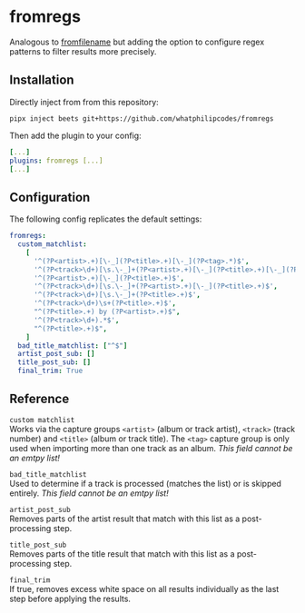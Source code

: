 # fromregs

Analogous to [fromfilename](https://github.com/beetbox/beets/blob/master/beetsplug/fromfilename.py) but adding the option to configure regex patterns to filter results more precisely.

## Installation

Directly inject from from this repository:

```shell
pipx inject beets git+https://github.com/whatphilipcodes/fromregs
```

Then add the plugin to your config:

```yaml
[...]
plugins: fromregs [...]
[...]
```

## Configuration

The following config replicates the default settings:

```yaml
fromregs:
  custom_matchlist:
    [
      '^(?P<artist>.+)[\-_](?P<title>.+)[\-_](?P<tag>.*)$',
      '^(?P<track>\d+)[\s.\-_]+(?P<artist>.+)[\-_](?P<title>.+)[\-_](?P<tag>.*)$',
      '^(?P<artist>.+)[\-_](?P<title>.+)$',
      '^(?P<track>\d+)[\s.\-_]+(?P<artist>.+)[\-_](?P<title>.+)$',
      '^(?P<track>\d+)[\s.\-_]+(?P<title>.+)$',
      '^(?P<track>\d+)\s+(?P<title>.+)$',
      "^(?P<title>.+) by (?P<artist>.+)$",
      '^(?P<track>\d+).*$',
      "^(?P<title>.+)$",
    ]
  bad_title_matchlist: ["^$"]
  artist_post_sub: []
  title_post_sub: []
  final_trim: True
```

## Reference

`custom matchlist`<br>
Works via the capture groups `<artist>` (album or track artist), `<track>` (track number) and `<title>` (album or track title). The `<tag>` capture group is only used when importing more than one track as an album. <i>This field cannot be an emtpy list!</i>

`bad_title_matchlist`<br>
Used to determine if a track is processed (matches the list) or is skipped entirely. <i>This field cannot be an emtpy list!</i>

`artist_post_sub`<br>
Removes parts of the artist result that match with this list as a post-processing step.

`title_post_sub`<br>
Removes parts of the title result that match with this list as a post-processing step.

`final_trim`<br>
If true, removes excess white space on all results individually as the last step before applying the results.
